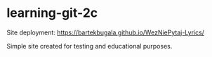 # learning-git-2c
Site deployment: https://bartekbugala.github.io/WezNiePytaj-Lyrics/

Simple site created for testing and educational purposes.
